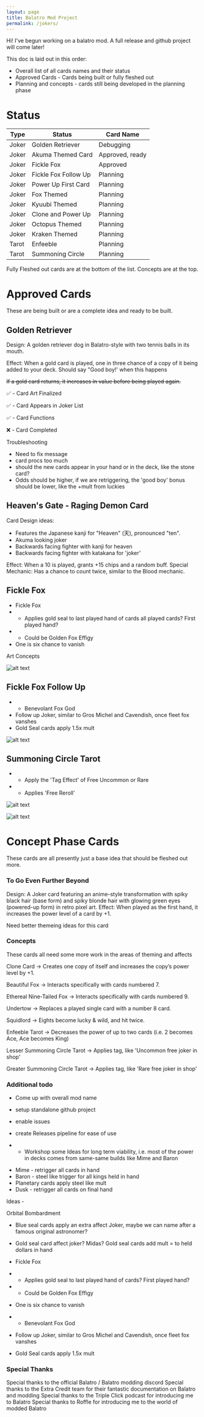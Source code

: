 ```yaml
---
layout: page
title: Balatro Mod Project
permalink: /jokers/
---
```


Hi!  I've begun working on a balatro mod.  A full release and github project will come later!

This doc is laid out in this order:
* Overall list of all cards names and their status
* Approved Cards - Cards being built or fully fleshed out
* Planning and concepts - cards still being developed in the planning phase

# Status

Type | Status | Card Name
--|---|---
Joker | Golden Retriever | Debugging
Joker | Akuma Themed Card | Approved, ready
Joker | Fickle Fox | Approved
Joker | Fickle Fox Follow Up | Planning
Joker | Power Up First Card | Planning
Joker | Fox Themed | Planning
Joker | Kyuubi Themed | Planning
Joker | Clone and Power Up  | Planning
Joker | Octopus Themed | Planning
Joker | Kraken Themed | Planning
Tarot | Enfeeble | Planning
Tarot | Summoning Circle | Planning

Fully Fleshed out cards are at the bottom of the list.  Concepts are at the top.

# Approved Cards

These are being built or are a complete idea and ready to be built.

## Golden Retriever
Design: A golden retriever dog in Balatro-style with two tennis balls in its mouth.

Effect:
When a gold card is played, one in three chance of a copy of it being added to your deck.
Should say "Good boy!' when this happens

~~If a gold card returns, it increases in value before being played again.~~

✅ - Card Art Finalized

✅ - Card Appears in Joker List

✅ - Card Functions

❌ - Card Completed

Troubleshooting
* Need to fix message
* card procs too much 
* should the new cards appear in your hand or in the deck, like the stone card?
* Odds should be higher, if we are retriggering, the 'good boy' bonus should be lower, like the +mult from luckies

## Heaven's Gate - Raging Demon Card

Card Design ideas: 
* Features the Japanese kanji for "Heaven" (天), pronounced "ten".
* Akuma looking joker
* Backwards facing fighter with kanji for heaven
* Backwards facing fighter with katakana for 'joker' 

Effect: When a 10 is played, grants +15 chips and a random buff.
Special Mechanic: Has a chance to count twice, similar to the Blood mechanic.

## Fickle Fox 

- Fickle Fox
- - Applies gold seal to last played hand of cards all played cards? First played hand?
- - Could be Golden Fox Effigy
- One is six chance to vanish

Art Concepts

![alt text](../assets/images/balatro/fickleFoxLevel1.webp)


## Fickle Fox Follow Up

- - Benevolant Fox God
- Follow up Joker, similar to Gros Michel and Cavendish, once fleet fox vanshes
- Gold Seal cards apply 1.5x mult

![alt text](../assets/images/balatro/fickleFoxLevel2.webp)

## Summoning Circle Tarot

- - Apply the 'Tag Effect' of Free Uncommon or Rare
- - Applies 'Free Reroll' 

![alt text](../assets/images/balatro/Balatro_Summoning_Circle.webp)

![alt text](../assets/images/balatro/greaterCircle.png)

# Concept Phase Cards

These cards are all presently just a base idea that should be fleshed out more.  

### To Go Even Further Beyond
Design: A Joker card featuring an anime-style transformation with spiky black hair (base form) and spiky blonde hair with glowing green eyes (powered-up form) in retro pixel art.
Effect: When played as the first hand, it increases the power level of a card by +1.

Need better themeing ideas for this card

### Concepts 

These cards all need some more work in the areas of theming and affects

Clone Card → Creates one copy of itself and increases the copy’s power level by +1.

Beautiful Fox → Interacts specifically with cards numbered 7.

Ethereal Nine-Tailed Fox → Interacts specifically with cards numbered 9.

Undertow → Replaces a played single card with a number 8 card.

Squidlord → Eights become lucky & wild, and hit twice.

Enfeeble Tarot → Decreases the power of up to two cards (i.e. 2 becomes Ace, Ace becomes King)

Lesser Summoning Circle Tarot → Applies tag, like 'Uncommon free joker in shop' 

Greater Summoning Circle Tarot → Applies tag, like 'Rare free joker in shop' 


### Additional todo 

* Come up with overall mod name
* setup standalone github project
* enable issues
* create Releases pipeline for ease of use


* * Workshop some Ideas for long term viability, i.e. most of the power in decks comes from same-same builds like Mime and Baron
- Mime - retrigger all cards in hand
- Baron - steel like trigger for all kings held in hand
- Planetary cards apply steel like mult
- Dusk - retrigger all cards on final hand

Ideas -

Orbital Bombardment 
- Blue seal cards apply an extra affect Joker, maybe we can name after a famous original astronomer?
- Gold seal card affect joker?  Midas?  Gold seal cards add mult = to held dollars in hand

- Fickle Fox
- - Applies gold seal to last played hand of cards?  First played hand?
- - Could be Golden Fox Effigy
- One is six chance to vanish

- - Benevolant Fox God
- Follow up Joker, similar to Gros Michel and Cavendish, once fleet fox vanshes
- Gold Seal cards apply 1.5x mult

### Special Thanks

Special thanks to the official Balatro / Balatro modding discord
Special thanks to the Extra Credit team for their fantastic documentation on Balatro and modding
Special thanks to the Triple Click podcast for introducing me to Balatro
Special thanks to Roffle for introducing me to the world of modded Balatro
